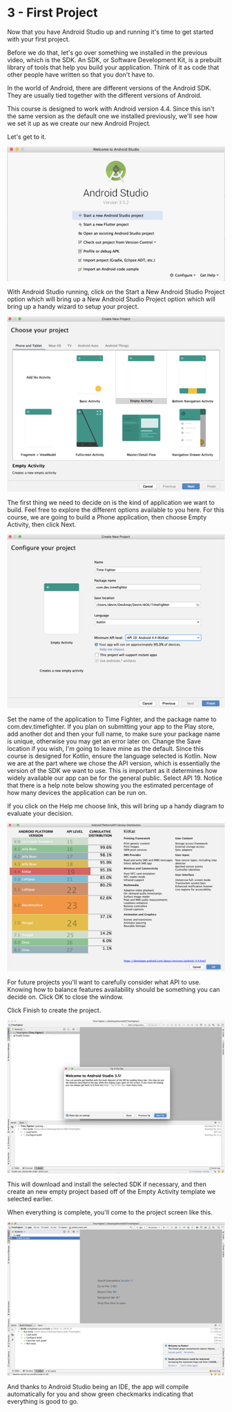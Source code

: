 # 3 - First Project

Now that you have Android Studio up and running it's time to get started with your first project. 

Before we do that, let's go over something we installed in the previous video, which is the SDK. An SDK, or Software Development Kit, is a prebuilt library of tools that help you build your application.  Think of it as code that other people have written so that you don't have to.

In the world of Android, there are different versions of the Android SDK. They are usually tied together with the different versions of Android. 

This course is designed to work with Android version 4.4. Since this isn't the same version as the default one we installed previously, we'll see how we set it up as we create our new Android Project. 

Let's get to it.

![](../../../.gitbook/assets/welcome_to_android_studio.png)

With Android Studio running, click on the Start a New Android Studio Project option which will bring up a New Android Studio Project option which will bring up a handy wizard to setup your project.

![](../../../.gitbook/assets/create_new_project.png)

The first thing we need to decide on is the kind of application we want to build. Feel free to explore the different options available to you here.  For this course, we are going to build a Phone application, then choose Empty Activity, then click Next.

![](../../../.gitbook/assets/configure_project.png)

Set the name of the application to Time Fighter, and the package name to com.dev.timefighter. If you plan on submitting your app to the Play store, add another dot and then your full name, to make sure your package name is unique, otherwise you may get an error later on.  Change the Save location if you wish,  I'm going to leave mine as the default.  Since this course is designed for Kotlin,  ensure the language selected is Kotlin. Now we are at the part where we chose the API version,  which is essentially the version of the SDK we want to use.  This is important as it determines how widely available  our app can be for the general public. Select API 19.  Notice that there is a help note below showing you the estimated percentage of how many devices the application can be run on.

If you click on the Help me choose link, this will bring up a handy diagram to evaluate your decision.

![](../../../.gitbook/assets/help_me_choose.png)

For future projects you'll want to carefully consider what API to use. Knowing how to balance features availability should be something you can decide on. Click OK to close the window.

Click Finish to create the project.

![](../../../.gitbook/assets/downloading_selected_sdk.png)

This will download and install the selected SDK if necessary, and then create an new empty project based off of the Empty Activity template we selected earlier.

When everything is complete, you'll come to the project screen like this.

![](../../../.gitbook/assets/build_successfully.png)

And thanks to Android Studio being an IDE, the app will compile automatically for you and show green checkmarks indicating that everything is good to go.

